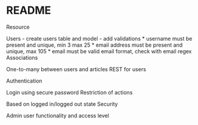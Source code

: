 # README

Resource

Users - create users table and model - add validations * username must be present and unique, min 3 max 25 * email address must be present and unique, max 105 * email must be valid email format, check with email regex
Associations

One-to-many between users and articles
REST for users

Authentication

Login using secure password
Restriction of actions

Based on logged in/logged out state
Security

Admin user functionality and access level
